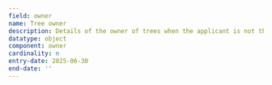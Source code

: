 ```yaml
---
field: owner
name: Tree owner
description: Details of the owner of trees when the applicant is not the owner
datatype: object
component: owner
cardinality: n
entry-date: 2025-06-30
end-date: ''
---
```


